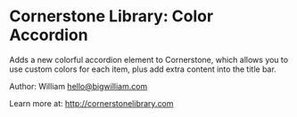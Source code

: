 # Cornerstone Library: Color Accordion

Adds a new colorful accordion element to Cornerstone, which allows you to use custom colors for each item, plus add extra content into the title bar.

Author: William <hello@bigwilliam.com>

Learn more at: http://cornerstonelibrary.com
